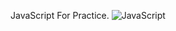 JavaScript For Practice.
![JavaScript](https://www.google.com/imgres?imgurl=https%3A%2F%2Fassets.learnvern.com%2Fcourse%2Ficons%2F24590.svg&tbnid=LXykZtuP0iiBvM&vet=12ahUKEwjQvtWj3MSEAxVAZmwGHckaD64QMygHegUIARCCAQ..i&imgrefurl=https%3A%2F%2Fwww.learnvern.com%2Fcourse%2Fjavascript-tutorials-in-hindi&docid=kt3NKGUmE2cotM&w=800&h=800&q=javascript&ved=2ahUKEwjQvtWj3MSEAxVAZmwGHckaD64QMygHegUIARCCAQ)
